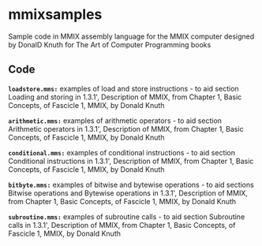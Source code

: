 # mmixsamples
Sample code in MMIX assembly language for the MMIX computer designed by DonalD Knuth for The Art of Computer Programming books

## Code

**`loadstore.mms:`** examples of load and store instructions - to aid section Loading and storing in 1.3.1', Description of MMIX, from Chapter 1, Basic Concepts, of Fascicle 1, MMIX, by Donald Knuth

**`arithmetic.mms:`** examples of arithmetic operators - to aid section Arithmetic operators in 1.3.1', Description of MMIX, from Chapter 1, Basic Concepts, of Fascicle 1, MMIX, by Donald Knuth

**`conditional.mms:`** examples of conditional instructions - to aid section Conditional instructions in 1.3.1', Description of MMIX, from Chapter 1, Basic Concepts, of Fascicle 1, MMIX, by Donald Knuth

**`bitbyte.mms:`** examples of bitwise and bytewise operations - to aid sections Bitwise operations and Bytewise operations in 1.3.1', Description of MMIX, from Chapter 1, Basic Concepts, of Fascicle 1, MMIX, by Donald Knuth

**`subroutine.mms:`** examples of subroutine calls - to aid section Subroutine calls in 1.3.1', Description of MMIX, from Chapter 1, Basic Concepts, of Fascicle 1, MMIX, by Donald Knuth
